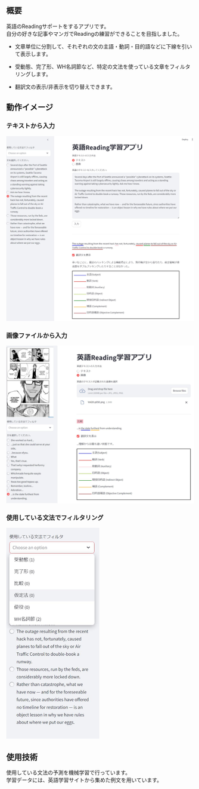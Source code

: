 ## 概要


英語のReadingサポートをするアプリです。  
自分の好きな記事やマンガでReadingの練習ができることを目指しました。

- 文章単位に分割して、それぞれの文の主語・動詞・目的語などに下線を引いて表示します。

- 受動態、完了形、WH名詞節など、特定の文法を使っている文章をフィルタリングします。

- 翻訳文の表示/非表示を切り替えできます。
  


## 動作イメージ

### テキストから入力
   ![全体画面](./img/0_full_screen.jpg)


### 画像ファイルから入力
   ![全体画面](./img/0_full_screen_img.jpg)

### 使用している文法でフィルタリング
   <img src="./img/2_select_sentence.jpg" width="250px">


## 使用技術

使用している文法の予測を機械学習で行っています。  
学習データには、英語学習サイトから集めた例文を用いています。
